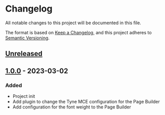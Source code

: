 # Changelog
All notable changes to this project will be documented in this file.

The format is based on [Keep a Changelog](https://keepachangelog.com/en/1.0.0/),
and this project adheres to [Semantic Versioning](https://semver.org/spec/v2.0.0.html).

## [Unreleased]

## [1.0.0] - 2023-03-02
### Added
- Project init
- Add plugin to change the Tyne MCE configuration for the Page Builder
- Add configuration for the font weight to the Page Builder


[Unreleased]: https://github.com/studioraz/magento2-page-builder/compare/1.0.0...HEAD
[1.0.0]: https://github.com/studioraz/magento2-page-builder/releases/tag/1.0.0
